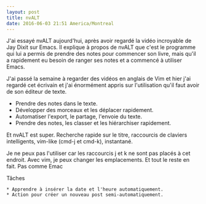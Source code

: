 ```yaml
---
layout: post
title: nvALT
date: 2016-06-03 21:51 America/Montreal
---
```

J'ai essayé nvALT aujourd'hui, après avoir regardé la vidéo incroyable
de Jay Dixit sur Emacs. Il explique à propos de nvALT que c'est
le programme qui lui a permis de prendre des notes pour commencer son
livre, mais qu'il a rapidement eu besoin de ranger ses notes et a
commencé à utiliser Emacs.

J'ai passé la semaine à regarder des vidéos en anglais de Vim et hier
j'ai regardé cet écrivain et j'ai énormément appris sur l'utilisation
qu'il faut avoir de son éditeur de texte.

* Prendre des notes dans le texte.
* Développer des morceaux et les déplacer rapidement.
* Automatiser l'export, le partage, l'envoie du texte.
* Prendre des notes, les classer et les hiérarchiser rapidement.

Et nvALT est super. Recherche rapide sur le titre, raccourcis de
claviers intelligents, vim-like (cmd-j et cmd-k), instantané. 

Je ne peux pas l'utiliser car les raccourcis j et k ne sont pas placés à
cet endroit. Avec vim, je peux changer les emplacements. Et tout le
reste en fait. Pas comme Emac

Tâches

    * Apprendre à insérer la date et l'heure automatiquement.
    * Action pour créer un nouveau post semi-automatiquement.
